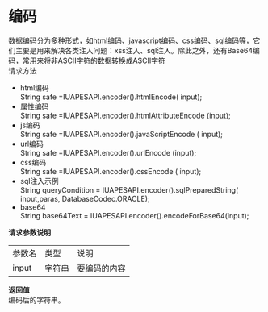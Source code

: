 # 编码

数据编码分为多种形式，如html编码、javascript编码、css编码、sql编码等，它们主要是用来解决各类注入问题：xss注入、sql注入。除此之外，还有Base64编码，常用来将非ASCII字符的数据转换成ASCII字符  
请求方法
*	html编码  
String safe =IUAPESAPI.encoder().htmlEncode( input);
*	属性编码  
String safe =IUAPESAPI.encoder().htmlAttributeEncode (input);
*	js编码  
String safe =IUAPESAPI.encoder().javaScriptEncode ( input);
*	url编码  
String safe =IUAPESAPI.encoder().urlEncode (input);
*	css编码  
String safe =IUAPESAPI.encoder().cssEncode ( input);
*	sql注入示例  
String queryCondition = IUAPESAPI.encoder().sqlPreparedString( input,paras, DatabaseCodec.ORACLE);
*	base64  
String base64Text = IUAPESAPI.encoder().encodeForBase64(input);

**请求参数说明**

<table>
   <tr>
      <td>参数名</td>
      <td>类型</td>
      <td>说明</td>
   </tr>
   <tr>
      <td>input</td>
      <td>字符串</td>
      <td>要编码的内容</td>
   </tr>
</table>

**返回值**  
编码后的字符串。

